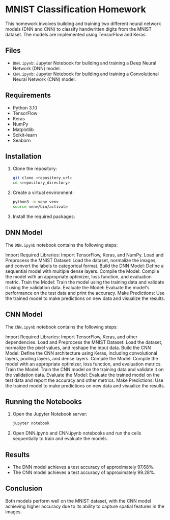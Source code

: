 # MNIST Classification Homework

This homework involves building and training two different neural network models (DNN and CNN) to classify handwritten digits from the MNIST dataset. The models are implemented using TensorFlow and Keras.

## Files

- `DNN.ipynb`: Jupyter Notebook for building and training a Deep Neural Network (DNN) model.
- `CNN.ipynb`: Jupyter Notebook for building and training a Convolutional Neural Network (CNN) model.

## Requirements

- Python 3.10
- TensorFlow
- Keras
- NumPy
- Matplotlib
- Scikit-learn
- Seaborn

## Installation

1. Clone the repository:
   ```bash
   git clone <repository_url>
   cd <repository_directory>

2. Create a virtual environment:
   ```bash
   python3 -m venv venv
   source venv/bin/activate

3. Install the required packages:

## DNN Model

The `DNN.ipynb` notebook contains the following steps:

Import Required Libraries: Import TensorFlow, Keras, and NumPy.
Load and Preprocess the MNIST Dataset: Load the dataset, normalize the images, and convert the labels to categorical format.
Build the DNN Model: Define a sequential model with multiple dense layers.
Compile the Model: Compile the model with an appropriate optimizer, loss function, and evaluation metric.
Train the Model: Train the model using the training data and validate it using the validation data.
Evaluate the Model: Evaluate the model's performance on the test data and print the accuracy.
Make Predictions: Use the trained model to make predictions on new data and visualize the results.

## CNN Model

The `CNN.ipynb` notebook contains the following steps:

Import Required Libraries: Import TensorFlow, Keras, and other dependencies.
Load and Preprocess the MNIST Dataset: Load the dataset, normalize the pixel values, and reshape the input data.
Build the CNN Model: Define the CNN architecture using Keras, including convolutional layers, pooling layers, and dense layers.
Compile the Model: Compile the model with an appropriate optimizer, loss function, and evaluation metrics.
Train the Model: Train the CNN model on the training data and validate it on the validation data.
Evaluate the Model: Evaluate the trained model on the test data and report the accuracy and other metrics.
Make Predictions: Use the trained model to make predictions on new data and visualize the results.

## Running the Notebooks

1. Open the Jupyter Notebook server:
   ```bash
   jupyter notebook

2. Open DNN.ipynb and CNN.ipynb notebooks and run the cells sequentially to train and evaluate the models.

## Results
- The DNN model achieves a test accuracy of approximately 97.68%.
- The CNN model achieves a test accuracy of approximately 99.28%.

## Conclusion

Both models perform well on the MNIST dataset, with the CNN model achieving higher accuracy due to its ability to capture spatial features in the images.